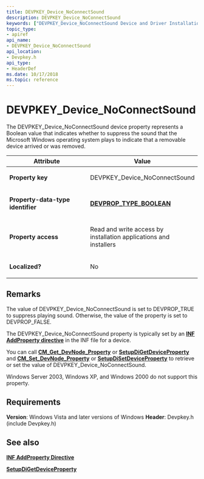 ```yaml
---
title: DEVPKEY_Device_NoConnectSound
description: DEVPKEY_Device_NoConnectSound
keywords: ["DEVPKEY_Device_NoConnectSound Device and Driver Installation"]
topic_type:
- apiref
api_name:
- DEVPKEY_Device_NoConnectSound
api_location:
- Devpkey.h
api_type:
- HeaderDef
ms.date: 10/17/2018
ms.topic: reference
---
```


# DEVPKEY_Device_NoConnectSound


The DEVPKEY_Device_NoConnectSound device property represents a Boolean value that indicates whether to suppress the sound that the Microsoft Windows operating system plays to indicate that a removable device arrived or was removed.

<table>
<colgroup>
<col width="50%" />
<col width="50%" />
</colgroup>
<thead>
<tr>
<th>Attribute</th>
<th>Value</th>
</tr>
</thead>
<tbody>
<tr class="odd">
<td align="left"><p><strong>Property key</strong></p></td>
<td align="left"><p>DEVPKEY_Device_NoConnectSound</p></td>
</tr>
<tr class="even">
<td align="left"><p><strong>Property-data-type identifier</strong></p></td>
<td align="left"><p><a href="devprop-type-boolean.md" data-raw-source="[&lt;strong&gt;DEVPROP_TYPE_BOOLEAN&lt;/strong&gt;](devprop-type-boolean.md)"><strong>DEVPROP_TYPE_BOOLEAN</strong></a></p></td>
</tr>
<tr class="odd">
<td align="left"><p><strong>Property access</strong></p></td>
<td align="left"><p>Read and write access by installation applications and installers</p></td>
</tr>
<tr class="even">
<td align="left"><p><strong>Localized?</strong></p></td>
<td align="left"><p>No</p></td>
</tr>
</tbody>
</table>

 

## Remarks

The value of DEVPKEY_Device_NoConnectSound is set to DEVPROP_TRUE to suppress playing sound. Otherwise, the value of the property is set to DEVPROP_FALSE.

The DEVPKEY_Device_NoConnectSound property is typically set by an [**INF AddProperty directive**](./inf-addproperty-directive.md) in the INF file for a device.

You can call [**CM_Get_DevNode_Property**](/windows/win32/api/cfgmgr32/nf-cfgmgr32-cm_get_devnode_propertyw) or [**SetupDiGetDeviceProperty**](/windows/win32/api/setupapi/nf-setupapi-setupdigetdevicepropertyw) and [**CM_Set_DevNode_Property**](/windows/win32/api/cfgmgr32/nf-cfgmgr32-cm_set_devnode_propertyw) or [**SetupDiSetDeviceProperty**](/windows/win32/api/setupapi/nf-setupapi-setupdisetdevicepropertyw) to retrieve or set the value of DEVPKEY_Device_NoConnectSound.

Windows Server 2003, Windows XP, and Windows 2000 do not support this property.

## Requirements

**Version**: Windows Vista and later versions of Windows
**Header**: Devpkey.h (include Devpkey.h)


## See also


[**INF AddProperty Directive**](./inf-addproperty-directive.md)

[**SetupDiGetDeviceProperty**](/windows/win32/api/setupapi/nf-setupapi-setupdigetdevicepropertyw)

 


